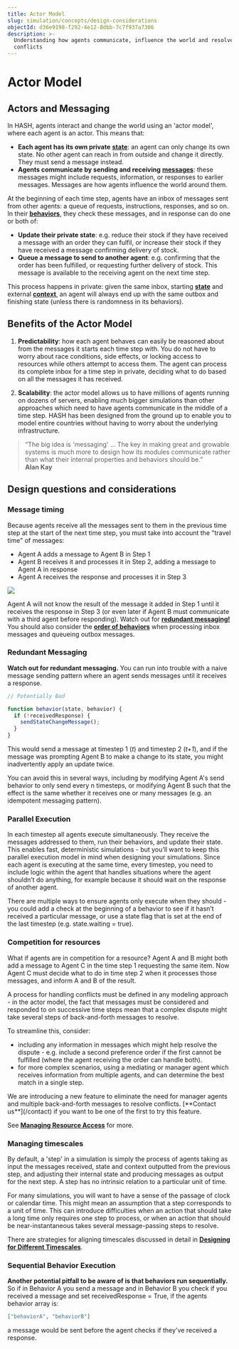 ```yaml
---
title: Actor Model
slug: simulation/concepts/design-considerations
objectId: d36e9198-f292-4e12-8dbb-7c7f937a7306
description: >-
  Understanding how agents communicate, influence the world and resolve
  conflicts
---
```


# Actor Model

## Actors and Messaging

In HASH, agents interact and change the world using an 'actor model', where each agent is an actor. This means that:

- **Each agent has its own private** [**state**](/docs/simulation/creating-simulations/anatomy-of-an-agent/state): an agent can only change its own state. No other agent can reach in from outside and change it directly. They must send a message instead.
- **Agents communicate by sending and receiving** [**messages**](/docs/simulation/creating-simulations/agent-messages/): these messages might include requests, information, or responses to earlier messages. Messages are how agents influence the world around them.

At the beginning of each time step, agents have an inbox of messages sent from other agents: a queue of requests, instructions, responses, and so on. In their [**behaviors**](/docs/simulation/creating-simulations/behaviors/), they check these messages, and in response can do one or both of:

- **Update their private state**: e.g. reduce their stock if they have received a message with an order they can fulfil, or increase their stock if they have received a message confirming delivery of stock.
- **Queue a message to send to another agent**: e.g. confirming that the order has been fulfilled, or requesting further delivery of stock. This message is available to the receiving agent on the next time step.

This process happens in private: given the same inbox, starting [**state**](/docs/simulation/creating-simulations/anatomy-of-an-agent/state) and external [**context**](/docs/simulation/creating-simulations/anatomy-of-an-agent/context), an agent will always end up with the same outbox and finishing state \(unless there is randomness in its behaviors\).

## Benefits of the Actor Model

1.  **Predictability**: how each agent behaves can easily be reasoned about from the messages it starts each time step with. You do not have to worry about race conditions, side effects, or locking access to resources while others attempt to access them. The agent can process its complete inbox for a time step in private, deciding what to do based on all the messages it has received.

1.  **Scalability**: the actor model allows us to have millions of agents running on dozens of servers, enabling much bigger simulations than other approaches which need to have agents communicate in the middle of a time step. HASH has been designed from the ground up to enable you to model entire countries without having to worry about the underlying infrastructure.

> “The big idea is 'messaging' … The key in making great and growable systems is much more to design how its modules communicate rather than what their internal properties and behaviors should be.”  
> **Alan Kay**

## Design questions and considerations

### Message timing

Because agents receive all the messages sent to them in the previous time step at the start of the next time step, you must take into account the "travel time" of messages:

- Agent A adds a message to Agent B in Step 1
- Agent B receives it and processes it in Step 2, adding a message to Agent A in response
- Agent A receives the response and processes it in Step 3

![](https://cdn-us1.hash.ai/site/docs/message-exchange-diagram.svg)

Agent A will not know the result of the message it added in Step 1 until it receives the response in Step 3 \(or even later if Agent B must communicate with a third agent before responding\). Watch out for [**redundant messaging!**](#redundant-messaging) You should also consider the [**order of behaviors**](#sequential-behavior-execution) when processing inbox messages and queueing outbox messages.

### Redundant Messaging

**Watch out for redundant messaging.** You can run into trouble with a naive message sending pattern where an agent sends messages until it receives a response.

```javascript
// Potentially Bad

function behavior(state, behavior) {
  if (!receivedResponse) {
    sendStateChangeMessage();
  }
}
```

This would send a message at timestep 1 \(_t_\) and timestep 2 \(_t+1_\), and if the message was prompting Agent B to make a change to its state, you might inadvertently apply an update twice.

You can avoid this in several ways, including by modifying Agent A's send behavior to only send every n timesteps, or modifying Agent B such that the effect is the same whether it receives one or many messages \(e.g. an idempotent messaging pattern\).

### Parallel Execution

In each timestep all agents execute simultaneously. They receive the messages addressed to them, run their behaviors, and update their state. This enables fast, deterministic simulations - but you’ll want to keep this parallel execution model in mind when designing your simulations. Since each agent is executing at the same time, every timestep, you need to include logic within the agent that handles situations where the agent shouldn’t do anything, for example because it should wait on the response of another agent.

There are multiple ways to ensure agents only execute when they should - you could add a check at the beginning of a behavior to see if it hasn’t received a particular message, or use a state flag that is set at the end of the last timestep \(e.g. state.waiting = true\).

### Competition for resources

What if agents are in competition for a resource? Agent A and B might both add a message to Agent C in the time step 1 requesting the same item. Now Agent C must decide what to do in time step 2 when it processes those messages, and inform A and B of the result.

A process for handling conflicts must be defined in any modeling approach - in the actor model, the fact that messages must be considered and responded to on successive time steps mean that a complex dispute might take several steps of back-and-forth messages to resolve.

To streamline this, consider:

- including any information in messages which might help resolve the dispute - e.g. include a second preference order if the first cannot be fulfilled \(where the agent receiving the order can handle both\).
- for more complex scenarios, using a mediating or manager agent which receives information from multiple agents, and can determine the best match in a single step.

<Hint style="info">
We are introducing a new feature to eliminate the need for manager agents and multiple back-and-forth messages to resolve conflicts. [**Contact us**](/contact) if you want to be one of the first to try this feature.
</Hint>

See [**Managing Resource Access**](/docs/simulation/concepts/design-considerations/managing-resource-access) for more.

### Managing timescales

By default, a 'step' in a simulation is simply the process of agents taking as input the messages received, state and context outputted from the previous step, and adjusting their internal state and producing messages as output for the next step. A step has no intrinsic relation to a particular unit of time.

For many simulations, you will want to have a sense of the passage of clock or calendar time. This might mean an assumption that a step corresponds to a unit of time. This can introduce difficulties when an action that should take a long time only requires one step to process, or when an action that should be near-instantaneous takes several message-passing steps to resolve.

There are strategies for aligning timescales discussed in detail in [**Designing for Different Timescales**](/docs/simulation/concepts/designing-for-different-timescales).

### Sequential Behavior Execution

**Another potential pitfall to be aware of is that behaviors run sequentially.** So if in Behavior A you send a message and in Behavior B you check if you received a message and set receivedResponse = True, if the agents behavior array is:

```json
["behaviorA", "behaviorB"]
```

a message would be sent before the agent checks if they've received a response.
